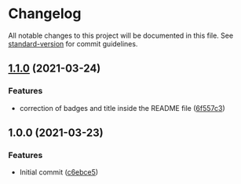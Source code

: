 # Changelog

All notable changes to this project will be documented in this file. See [standard-version](https://github.com/conventional-changelog/standard-version) for commit guidelines.

## [1.1.0](https://github.com/danielcerongrajales/Radio_buttons/compare/v1.0.0...v1.1.0) (2021-03-24)


### Features

* correction of badges and title inside the  README file ([6f557c3](https://github.com/danielcerongrajales/Radio_buttons/commit/6f557c3d892c6f00455fd88a077a193d895f3665))

## 1.0.0 (2021-03-23)


### Features

* Initial commit ([c6ebce5](https://github.com/danielcerongrajales/Radio_buttons/commit/c6ebce5a5e993d2d137e10a2b0adbb52e82ecbe0))
